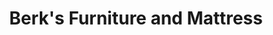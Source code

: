 ---
title: "Berk's Furniture and Mattress"
url: /hackettstown/berks-furniture-and-mattress/
shop: furniture
---